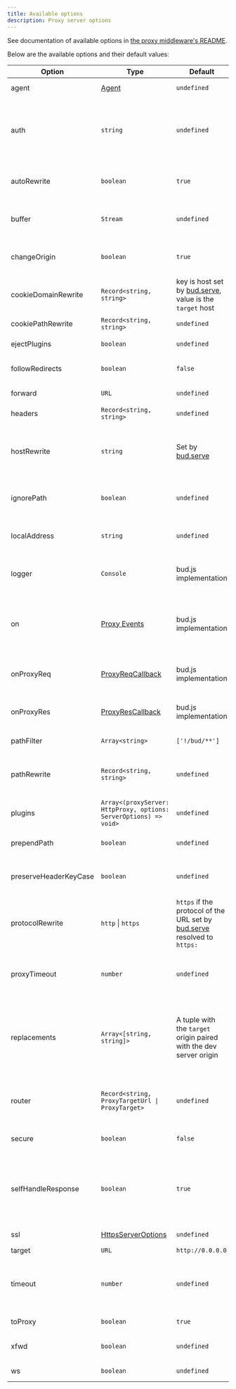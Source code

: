 ```yaml
---
title: Available options
description: Proxy server options
---
```


See documentation of available options in [the proxy middleware's README](https://github.com/chimurai/http-proxy-middleware#http-proxy-middleware).

Below are the available options and their default values:

| Option                | Type                                                                                                     | Default                                                                                                       | Description                                                                                                                          |
| --------------------- | -------------------------------------------------------------------------------------------------------- | ------------------------------------------------------------------------------------------------------------- | ------------------------------------------------------------------------------------------------------------------------------------ |
| agent                 | [Agent](https://nodejs.org/api/http.html#http_class_http_agent)                                          | `undefined`                                                                                                   | The agent used for proxying                                                                                                          |
| auth                  | `string`                                                                                                 | `undefined`                                                                                                   | Basic authentication i.e. 'user:password' to compute an Authorization header                                                         |
| autoRewrite           | `boolean`                                                                                                | `true`                                                                                                        | Automatically rewrite the location host/port                                                                                         |
| buffer                | `Stream`                                                                                                 | `undefined`                                                                                                   | A writable stream to serve as the response buffer                                                                                    |
| changeOrigin          | `boolean`                                                                                                | `true`                                                                                                        | Changes the origin of the host header to the target URL                                                                              |
| cookieDomainRewrite   | `Record<string, string>`                                                                                 | key is host set by [bud.serve](https://bud.js.org/docs/bud.serve), value is the `target` host                 | Rewrite cookie domains                                                                                                               |
| cookiePathRewrite     | `Record<string, string>`                                                                                 | `undefined`                                                                                                   | Rewrite cookie paths                                                                                                                 |
| ejectPlugins          | `boolean`                                                                                                | `undefined`                                                                                                   | Ejects all plugins                                                                                                                   |
| followRedirects       | `boolean`                                                                                                | `false`                                                                                                       | Follow HTTP 3xx responses as redirects                                                                                               |
| forward               | `URL`                                                                                                    | `undefined`                                                                                                   | The URL to forward to.                                                                                                               |
| headers               | `Record<string, string>`                                                                                 | `undefined`                                                                                                   | Additional headers                                                                                                                   |
| hostRewrite           | `string`                                                                                                 | Set by [bud.serve](https://bud.js.org/docs/bud.serve)                                                         | Rewrites the location hostname on (301 / 302 / 307 / 308) redirects                                                                  |
| ignorePath            | `boolean`                                                                                                | `undefined`                                                                                                   | Ignore the proxy path of the incoming request                                                                                        |
| localAddress          | `string`                                                                                                 | `undefined`                                                                                                   | Local interface string to bind for outgoing connections                                                                              |
| logger                | `Console`                                                                                                | bud.js implementation                                                                                         | A logger object. Needs to implement `warn`, `info`, and `error`.                                                                     |
| on                    | [Proxy Events](https://github.com/chimurai/http-proxy-middleware#http-proxy-events)                      | bud.js implementation                                                                                         | Event listeners. Note that setting this option will unset `onProxyReq` and `onProxyRes`                                              |
| onProxyReq            | [ProxyReqCallback](https://github.com/chimurai/http-proxy-middleware#http-proxy-events)                  | bud.js implementation                                                                                         | Callback function to modify the proxy request                                                                                        |
| onProxyRes            | [ProxyResCallback](https://github.com/chimurai/http-proxy-middleware#http-proxy-events)                  | bud.js implementation                                                                                         | Callback function to modify the proxy response                                                                                       |
| pathFilter            | `Array<string>`                                                                                          | `['!/bud/**']`                                                                                                | Filters the paths to proxy                                                                                                           |
| pathRewrite           | `Record<string, string>`                                                                                 | `undefined`                                                                                                   | Rewrites the location path on (301 / 302 / 307 / 308) redirects                                                                      |
| plugins               | `Array<(proxyServer: HttpProxy, options: ServerOptions) => void>`                                        | `undefined`                                                                                                   | Array of plugins to apply to the proxy server                                                                                        |
| prependPath           | `boolean`                                                                                                | `undefined`                                                                                                   | Prepend the target's path to the proxy path                                                                                          |
| preserveHeaderKeyCase | `boolean`                                                                                                | `undefined`                                                                                                   | Preserve the case of response header keys                                                                                            |
| protocolRewrite       | `http` \| `https`                                                                                        | `https` if the protocol of the URL set by [bud.serve](https://bud.js.org/docs/bud.serve) resolved to `https:` | Rewrites the location protocol on (301 / 302 / 307 / 308) redirects                                                                  |
| proxyTimeout          | `number`                                                                                                 | `undefined`                                                                                                   | Specifies the number of milliseconds before the proxy times out                                                                      |
| replacements          | `Array<[string, string]>`                                                                                | A tuple with the `target` origin paired with the dev server origin                                            | Replaces `dev server url` with `proxy url` in the response body. This will never be called if `on` or `onProxyRequest` is overridden |
| router                | `Record<string, ProxyTargetUrl \| ProxyTarget>`                                                          | `undefined`                                                                                                   | A map of regular expressions (`string`) to proxy options                                                                             |
| secure                | `boolean`                                                                                                | `false`                                                                                                       | Verify that connection is secure                                                                                                     |
| selfHandleResponse    | `boolean`                                                                                                | `true`                                                                                                        | Self handle the response. If this is set to `true` (default) then the supplied `onProxyRes` must return a response                   |
| ssl                   | [HttpsServerOptions](https://nodejs.org/api/https.html#https_https_createserver_options_requestlistener) | `undefined`                                                                                                   | SSL certificate options                                                                                                              |
| target                | `URL`                                                                                                    | `http://0.0.0.0`                                                                                              | The target URL                                                                                                                       |
| timeout               | `number`                                                                                                 | `undefined`                                                                                                   | Specifies the number of milliseconds before the proxy response times out                                                             |
| toProxy               | `boolean`                                                                                                | `true`                                                                                                        | Proxy to another server                                                                                                              |
| xfwd                  | `boolean`                                                                                                | `undefined`                                                                                                   | Adds x-forward headers                                                                                                               |
| ws                    | `boolean`                                                                                                | `undefined`                                                                                                   | Proxy websockets                                                                                                                     |
